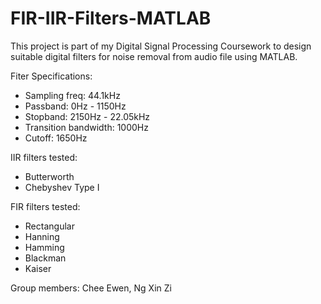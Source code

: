 # FIR-IIR-Filters-MATLAB
This project is part of my Digital Signal Processing Coursework to design suitable digital filters for noise removal from audio file using MATLAB.

Fiter Specifications:
- Sampling freq: 44.1kHz
- Passband: 0Hz - 1150Hz
- Stopband: 2150Hz - 22.05kHz
- Transition bandwidth: 1000Hz
- Cutoff: 1650Hz

IIR filters tested:
- Butterworth
- Chebyshev Type I

FIR filters tested:
- Rectangular
- Hanning
- Hamming
- Blackman
- Kaiser

Group members:
Chee Ewen, Ng Xin Zi
